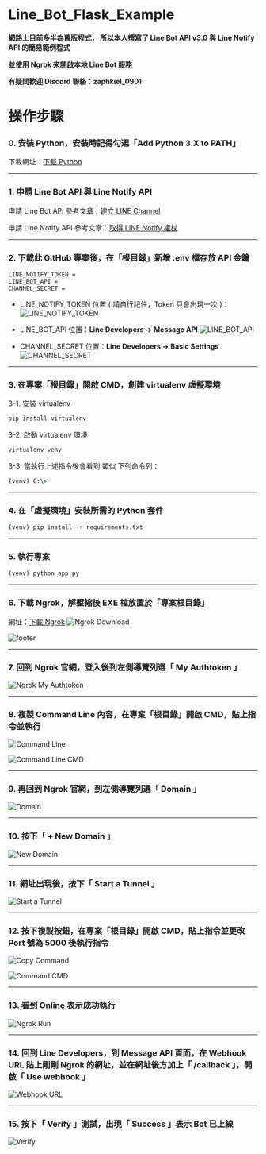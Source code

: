 # Line_Bot_Flask_Example

**網路上目前多半為舊版程式，
所以本人撰寫了 Line Bot API v3.0 與 Line Notify API 的簡易範例程式**

**並使用 Ngrok 來開啟本地 Line Bot 服務**

**有疑問歡迎 Discord 聯絡：zaphkiel_0901**

# 操作步驟
### 0. 安裝 Python，安裝時記得勾選「Add Python 3.X to PATH」

下載網址：[下載 Python](https://www.python.org/downloads/)

----

### 1. 申請 Line Bot API 與 Line Notify API
申請 Line Bot API 參考文章：[建立 LINE Channel](https://steam.oxxostudio.tw/category/python/example/line-developer.html)

申請 Line Notify API 參考文章：[取得 LINE Notify 權杖](https://officeguide.cc/python-line-notify-send-messages-images-tutorial-examples/)

----

### 2. 下載此 GitHub 專案後，在「根目錄」新增 .env 檔存放 API 金鑰
```env
LINE_NOTIFY_TOKEN = 
LINE_BOT_API = 
CHANNEL_SECRET = 
```
- LINE_NOTIFY_TOKEN 位置 ( 請自行記住，Token 只會出現一次 )：
![LINE_NOTIFY_TOKEN](https://media.discordapp.net/attachments/628539882503143428/1188298607288385716/python-line-notify-send-alert-message-tutorial-examples-20220528-03.png?ex=659a0451&is=65878f51&hm=548831c1b99b2bfa8065359957d4acdae62411896b8e1356a8e1c5f2ffb3dec4)

- LINE_BOT_API 位置：**Line Developers  ->  Message API**
![LINE_BOT_API](https://media.discordapp.net/attachments/628539882503143428/1188115163883253792/2023-12-23_9.43.16.png?ex=65995979&is=6586e479&hm=07d12b6d81084f89b4471e40ae17e6bcb0a55582c1db442c69919ede936979ce&=&width=1986&height=304)

- CHANNEL_SECRET 位置：**Line Developers  ->  Basic Settings**
![CHANNEL_SECRET](https://media.discordapp.net/attachments/628539882503143428/1188116156863750244/2023-12-23_9.48.41.png?ex=65995a65&is=6586e565&hm=c9d0bb51a421e683fc695e1f37dbf3936d44438b085a880065b555fb48312059&=&width=1986&height=516)

----

### 3. 在專案「根目錄」開啟 CMD，創建 virtualenv 虛擬環境
3-1. 安裝 virtualenv
```cmd
pip install virtualenv
```
3-2. 啟動 virtualenv 環境
```cmd
virtualenv venv
```
3-3. 當執行上述指令後會看到 類似 下列命令列：
```cmd
(venv) C:\>
```

----

### 4. 在「虛擬環境」安裝所需的 Python 套件
```cmd
(venv) pip install -r requirements.txt
```

----

### 5. 執行專案
```cmd
(venv) python app.py
```

----

### 6. 下載 Ngrok，解壓縮後 EXE 檔放置於「專案根目錄」

網址：[下載 Ngrok](https://ngrok.com/download)
![Ngrok Download](https://media.discordapp.net/attachments/628539882503143428/1188119022915551353/2023-12-23_10.00.23.png?ex=65995d11&is=6586e811&hm=3560adfc4c7c62747fe9fec030a28df8fcc6fd5ce0284558f5419942cd4a6a99&=&width=1524&height=1016)

![footer](https://media.discordapp.net/attachments/628539882503143428/1188137841344118784/image.png?ex=65996e97&is=6586f997&hm=31a295032151eef44c2251d6a5530f1da4ce7825fe024c76c0e1a1e90899b117&=&width=1256&height=394)

----

### 7. 回到 Ngrok 官網，登入後到左側導覽列選「 My Authtoken 」

![Ngrok My Authtoken](https://media.discordapp.net/attachments/628539882503143428/1188139863959158884/image.png?ex=6599707a&is=6586fb7a&hm=4faa20f56aeaaf7adb3f23a55ba335ef70d85dd9ef8aff6af95767d8b0985114&=&width=524&height=940)

----

### 8. 複製 Command Line 內容，在專案「根目錄」開啟 CMD，貼上指令並執行

![Command Line](https://media.discordapp.net/attachments/628539882503143428/1188140195099443260/CommandKine.png?ex=659970c9&is=6586fbc9&hm=bea66736255671c9950122f3126c079b64ac30d1a35694846e615cab9c434541&=&width=2206&height=340)

![Command Line CMD](https://media.discordapp.net/attachments/628539882503143428/1188140390201704478/image.png?ex=659970f7&is=6586fbf7&hm=768d04455e73aac2d55301ef7d195d0e767fb6198ad5339fa77255f6ceafd122&=&width=1708&height=88)

----

### 9. 再回到 Ngrok 官網，到左側導覽列選「 Domain 」

![Domain](https://media.discordapp.net/attachments/628539882503143428/1188140591545073734/image.png?ex=65997127&is=6586fc27&hm=71a961ee22972069b1b250c16c097ecd87c8a5dd7f353760e9517a453aade86f&=&width=472&height=1092)

----

### 10. 按下「 + New Domain 」

![New Domain](https://media.discordapp.net/attachments/628539882503143428/1188140669659787284/image.png?ex=6599713a&is=6586fc3a&hm=f63fd9f31bae1791d7d15f0b6fc5aa06a45dd3a97128aa8ba731af0327e0a311&=&width=2206&height=398)

----

### 11. 網址出現後，按下「 Start a Tunnel 」

![Start a Tunnel](https://media.discordapp.net/attachments/628539882503143428/1188140997172002866/image.png?ex=65997188&is=6586fc88&hm=19fb2a9c4af6a3e52a08e43dfa2ae14a6d5aaf8dadd79feb58b43a21682e07a7&=&width=2206&height=682)

----

### 12. 按下複製按鈕，在專案「根目錄」開啟 CMD，貼上指令並更改 Port 號為 5000 後執行指令

![Copy Command](https://media.discordapp.net/attachments/628539882503143428/1188141674707288155/image.png?ex=65997229&is=6586fd29&hm=92414f7d354d39cf0645c62950d0a741c38d46ea0f2ffa2cc9a3ec02a09eb958&=&width=974&height=410)

![Command CMD](https://media.discordapp.net/attachments/628539882503143428/1188142027343396924/image.png?ex=6599727d&is=6586fd7d&hm=47ca3382c5c6e5ab81147fe2b77475f96d1b0661b6927f6cb9572d808782214e&=&width=2206&height=218)

----

### 13. 看到 Online 表示成功執行

![Ngrok Run](https://media.discordapp.net/attachments/628539882503143428/1188318551132622868/image.png?ex=659a16e4&is=6587a1e4&hm=2b81c9f6b4b32497edc410e4ea1e9fd9ab1e30d3aa611e70bd07a01d4e4aba7d&=&width=1590&height=546)

----

### 14. 回到 Line Developers，到 Message API 頁面，在 Webhook URL 貼上剛剛 Ngrok 的網址，並在網址後方加上「 /callback 」，開啟「 Use webhook 」

![Webhook URL](https://media.discordapp.net/attachments/628539882503143428/1188296900517052476/2023-12-24_9.46.11.png?ex=659a02ba&is=65878dba&hm=785bf60158bb71e5a90f279e8042e8aabf6dd505e2f84ba2957e9be8792c4d11&=&width=1956&height=1092)

----

### 15. 按下「 Verify 」測試，出現「 Success 」表示 Bot 已上線

![Verify](https://media.discordapp.net/attachments/628539882503143428/1188297234584981604/2023-12-24_9.48.17.png?ex=659a030a&is=65878e0a&hm=ee43252a0f22533fc5aa6e2c13a76086e44118048970a893aac9fa3e5bfa9d64&=&width=1288&height=412)
